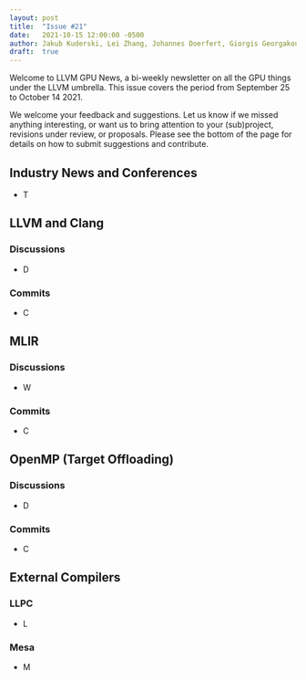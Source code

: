 ```yaml
---
layout: post
title:  "Issue #21"
date:   2021-10-15 12:00:00 -0500
author: Jakub Kuderski, Lei Zhang, Johannes Doerfert, Giorgis Georgakoudis, Joseph Huber
draft:  true
---
```


Welcome to LLVM GPU News, a bi-weekly newsletter on all the GPU things under the LLVM umbrella.
This issue covers the period from September 25 to October 14 2021.

We welcome your feedback and suggestions. Let us know if we missed anything interesting, or want us to bring attention to your (sub)project, revisions under review, or proposals. Please see the bottom of the page for details on how to submit suggestions and contribute.


## Industry News and Conferences
*  T


##  LLVM and Clang

### Discussions

*  D

### Commits

*  C


## MLIR

### Discussions

*  W

### Commits

*  C


## OpenMP (Target Offloading)

### Discussions

*  D

### Commits

*  C


## External Compilers

### LLPC

*  L

### Mesa

*  M

